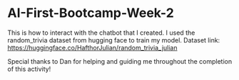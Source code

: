 # AI-First-Bootcamp-Week-2
This is how to interact with the chatbot that I created. I used the random_trivia dataset from hugging face to train my model. 
Dataset link: https://huggingface.co/HafthorJulian/random_trivia_julian

Special thanks to Dan for helping and guiding me throughout the completion of this activity! 
